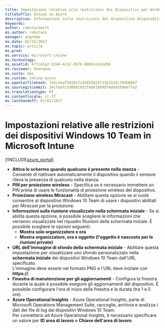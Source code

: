 ```yaml
---
title: Impostazioni relative alle restrizioni dei dispositivi per Windows 10 Team
titleSuffix: Intune on Azure
description: Informazioni sulle restrizioni del dispositivo disponibili per dispositivi Windows 10 Team."
keywords: 
author: robstackmsft
ms.author: robstack
manager: angrobe
ms.date: 02/15/2017
ms.topic: article
ms.prod: 
ms.service: microsoft-intune
ms.technology: 
ms.assetid: 677c41a2-5344-4c52-85f0-809dce3a5d5b
ms.reviewer: heenamac
ms.suite: ems
ms.custom: intune-azure
ms.openlocfilehash: 7a5c3eaf3d2b1fc4383282473352124c793b666f
ms.sourcegitcommit: 34cfebfc1d8b81032f4d41869d74dda559e677e2
ms.translationtype: HT
ms.contentlocale: it-IT
ms.lasthandoff: 07/01/2017
---
```

# <a name="windows-10-team-device-restriction-settings-in-microsoft-intune"></a>Impostazioni relative alle restrizioni dei dispositivi Windows 10 Team in Microsoft Intune

[!INCLUDE[azure_portal](./includes/azure_portal.md)]

- **Attiva lo schermo quando qualcuno è presente nella stanza** - Consente di riattivare automaticamente il dispositivo quando il sensore rileva la presenza di qualcuno nella stanza.
- **PIN per proiezione wireless** - Specifica se è necessario immettere un PIN prima di usare le funzionalità di proiezione wireless del dispositivo.
- **Proiezione wireless Miracast** - Abilitare questa opzione se si vuole consentire al dispositivo Windows 10 Team di usare i dispositivi abilitati per Miracast per la proiezione.
- **Informazioni sulla riunione visualizzate nella schermata iniziale** - Se si abilita questa opzione, è possibile scegliere le informazioni che verranno visualizzate nel riquadro Riunioni della schermata iniziale. È possibile scegliere le opzioni seguenti:
    - **Mostra solo organizzatore e ora**
    - **Mostra organizzatore, ora e oggetto (l'oggetto è nascosto per le riunioni private)**
- **URL dell'immagine di sfondo della schermata iniziale** - Abilitare questa impostazione per visualizzare uno sfondo personalizzato nella **schermata iniziale** dei dispositivi Windows 10 Team dall'URL specificato.<br>L'immagine deve essere nel formato PNG e l'URL deve iniziare con **https://**.
- **Finestra di manutenzione per gli aggiornamenti** - Configura la finestra durante la quale è possibile eseguire gli aggiornamenti del dispositivo. È possibile configurare l'ora di inizio della finestra e la durata (tra 1 e 5 ore).
- **Azure Operational Insights** - Azure Operational Insights, parte di Microsoft Operations Management Suite, raccoglie, archivia e analizza i dati dei file di log dai dispositivi Windows 10 Team.<br>Per connettersi ad Azure Operational Insights, è necessario specificare un valore per **ID area di lavoro** e **Chiave dell'area di lavoro**.
